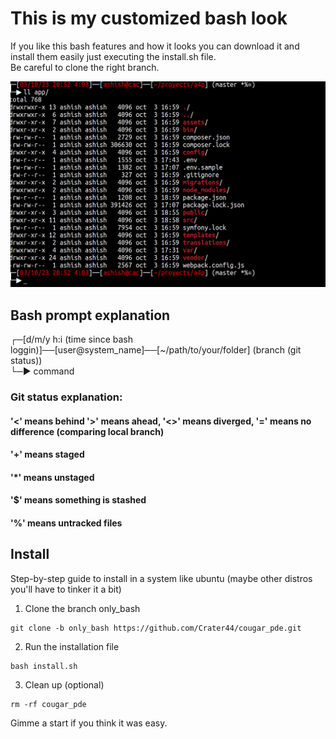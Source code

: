 # This is my customized bash look
If you like this bash features and how it looks you can download it and install them easily just executing the install.sh file. \
Be careful to clone the right branch.

![Bash ls look](assets/bash_ls.png "ls look")

## Bash prompt explanation

┌─[d/m/y h:i (time since bash loggin)]──[user@system_name]──[~/path/to/your/folder] (branch (git status)) \
└─▶ command

### Git status explanation:
#### '<' means behind '>' means ahead, '<>' means diverged, '=' means no difference (comparing local branch)
#### '+' means staged
#### '*' means unstaged
#### '$' means something is stashed
#### '%' means untracked files


## Install
Step-by-step guide to install in a system like ubuntu (maybe other distros you'll have to tinker it a bit)

1. Clone the branch only_bash
```
git clone -b only_bash https://github.com/Crater44/cougar_pde.git
```
2. Run the installation file
```
bash install.sh
```
3. Clean up (optional)
```
rm -rf cougar_pde
```
Gimme a start if you think it was easy.